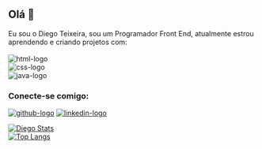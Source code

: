 ## Olá 👋
Eu sou o Diego Teixeira, sou um Programador Front End, atualmente estrou aprendendo e criando projetos com:
<br>
<br>
  <img src="https://img.shields.io/badge/HTML5-E34F26?style=for-the-badge&logo=html5&logoColor=white" alt="html-logo"/><br>
  <img src="https://img.shields.io/badge/CSS-239120?&style=for-the-badge&logo=css3&logoColor=white" alt="css-logo"/><br>
  <img src="https://img.shields.io/badge/JavaScript-F7DF1E?style=for-the-badge&logo=javascript&logoColor=black" alt="java-logo"/><br>
  
### Conecte-se comigo:<br>
<p>
  <a href="https://www.linkedin.com/in/diego-t-da-silva/"target="_blank"><img src="https://img.shields.io/badge/GitHub-100000?style=for-the-badge&logo=github&logoColor=white" alt="github-logo"/></a>
  <a href="https://www.linkedin.com/in/diego-teixeira-da-silva"target="_blank"><img src="https://img.shields.io/badge/LinkedIn-0077B5?style=for-the-badge&logo=linkedin&logoColor=white" alt="linkedin-logo"/></a>
</p>

[![Diego Stats](https://github-readme-stats.vercel.app/api?username=diegoteixeira-br)](https://github.com/anuraghazra/github-readme-stats)<br>
[![Top Langs](https://github-readme-stats.vercel.app/api/top-langs/?username=diegoteixeira-br)](https://github.com/anuraghazra/github-readme-stats)

<!--
**diegoteixeira-br/diegoteixeira-br** is a ✨ _special_ ✨ repository because its `README.md` (this file) appears on your GitHub profile.

Here are some ideas to get you started:

- 🔭 I’m currently working on ...
- 🌱 I’m currently learning ...
- 👯 I’m looking to collaborate on ...
- 🤔 I’m looking for help with ...
- 💬 Ask me about ...
- 📫 How to reach me: ...
- 😄 Pronouns: ...
- ⚡ Fun fact: ...
-->
